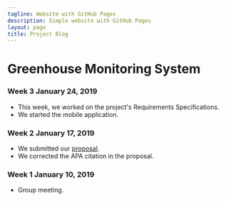```yaml
---
tagline: Website with GitHub Pages
description: Simple website with GitHub Pages
layout: page
title: Project Blog
---
```


# Greenhouse Monitoring System

### Week 3 January 24, 2019
* This week, we worked on the project's Requirements Specifications.
* We started the mobile application.

### Week 2 January 17, 2019
* We submitted our [proposal]().
* We corrected the APA citation in the proposal.

### Week 1 January 10, 2019
* Group meeting.
